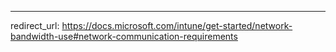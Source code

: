---
redirect_url: https://docs.microsoft.com/intune/get-started/network-bandwidth-use#network-communication-requirements
